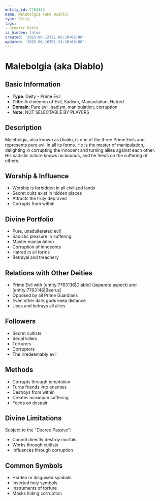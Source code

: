 ```yaml
---
entity_id: 7763143
name: Malebolgia (aka Diablo)
type: Deity
tags:
- Greater Deity
is_hidden: false
created: '2025-06-12T21:06:30+00:00'
updated: '2025-06-16T01:23:38+00:00'
---
```


# Malebolgia (aka Diablo)

## Basic Information

- **Type**: Deity - Prime Evil
- **Title**: Archdemon of Evil, Sadism, Manipulation, Hatred
- **Domain**: Pure evil, sadism, manipulation, corruption
- **Note**: NOT SELECTABLE BY PLAYERS

## Description

Malebolgia, also known as Diablo, is one of the three Prime Evils and represents pure evil in all its forms. He is the master of manipulation, delighting in corrupting the innocent and turning allies against each other. His sadistic nature knows no bounds, and he feeds on the suffering of others.

## Worship & Influence

- Worship is forbidden in all civilized lands
- Secret cults exist in hidden places
- Attracts the truly depraved
- Corrupts from within

## Divine Portfolio

- Pure, unadulterated evil
- Sadistic pleasure in suffering
- Master manipulation
- Corruption of innocents
- Hatred in all forms
- Betrayal and treachery

## Relations with Other Deities

- Prime Evil with [entity:7763136|Diablo] (separate aspect) and [entity:7763146|Beerus]
- Opposed by all Prime Guardians
- Even other dark gods keep distance
- Uses and betrays all allies

## Followers

- Secret cultists
- Serial killers
- Torturers
- Corruptors
- The irredeemably evil

## Methods

- Corrupts through temptation
- Turns friends into enemies
- Destroys from within
- Creates maximum suffering
- Feeds on despair

## Divine Limitations

Subject to the "Decree Passive":

- Cannot directly destroy mortals
- Works through cultists
- Influences through corruption

## Common Symbols

- Hidden or disguised symbols
- Inverted holy symbols
- Instruments of torture
- Masks hiding corruption